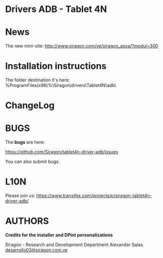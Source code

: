 Drivers ADB - Tablet 4N
=======================

News
====

The new mini-site:
	http://www.siragon.com/ve/siragon_asoa/?modul=300

Installation instructions
=========================

The folder destination it's here:
%ProgramFiles(x86)%\Síragon\drivers\Tablet4N\adb\


ChangeLog
=========


BUGS
====
The **bugs** are here:

https://github.com/Siragon/tablet4n-driver-adb/issues

You can also submit bugs.


L10N
====

Please join us:
https://www.transifex.com/projects/p/siragon-tablet4n-driver-adb/

AUTHORS
=======

**Credits for the installer and DPint personalizations**

Síragon - Research and Development Department
Alexander Salas <desarrollo03@siragon.com.ve>